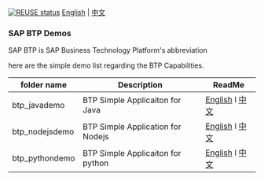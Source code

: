 [![REUSE status](https://api.reuse.software/badge/github.com/seyaFly/SAPBTP_DEMOS)](https://api.reuse.software/info/github.com/seyaFly/SAPBTP_DEMOS)
[English](/README.md) | [中文](/README_ZH.md)
### SAP BTP Demos
SAP BTP is SAP Business Technology Platform's abbreviation 

here are the simple demo list regarding the BTP Capabilities.

 | folder name    | Description                        | ReadMe                                                                        |
 | -------------- | ---------------------------------- | ----------------------------------------------------------------------------- |
 | btp_javademo   | BTP Simple  Applicaiton for Java   | [English](./btp_javademo/README.md) I [中文](./btp_javademo/README_ZH.md)     |
 | btp_nodejsdemo | BTP Simple  Application for Nodejs | [English](./btp_nodejsdemo/README.md) I [中文](./btp_nodejsdemo/README_ZH.md) |
 | btp_pythondemo | BTP Simple  Applicaiton for python | [English](./btp_pythondemo/README.md) I [中文](./btp_pythondemo/README_ZH.md) |